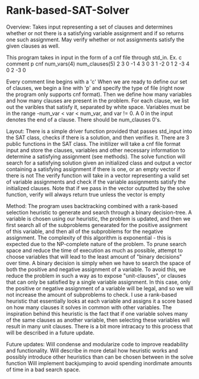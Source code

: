 # Rank-based-SAT-Solver

Overview: Takes input representing a set of clauses and determines whether or not there is a satisfying variable assignment and if so returns one such assignment. May verify whether or not assignments satisfy the given clauses as well. 

  This program takes in input in the form of a cnf file through std_in. Ex. 
     c comment
     p cnf num_vars(4) num_clauses(5)
     2 3 0
     -1 4 3 0
     3 1 -2 0
     1 2 -3 4 0
     2 -3 0
     
  Every comment line begins with a 'c'
  When we are ready to define our set of clauses, we begin a line with 'p' and specify the type of file (right now the program only     supports cnf format). Then we define how many variables and how many clauses are present in the problem. 
  For each clause, we list out the varibles that satisfy it, separated by white space. Variables must be in the range -num_var < var < num_var, and var != 0. A 0 in the input denotes the end of a clause. There should be num_clauses 0's.
  
Layout: 
  There is a simple driver function provided that passes std_input into the SAT class, checks if there is a solution, and then verifies it. 
  There are 3 public functions in the SAT class. 
    The initilizer will take a cnf file format input and store the clauses, variables and other necessary information to determine a satisfying assignment (see methods).
    The solve function will search for a satisfying solution given an initialized class and output a vector containing a satisfying assignment if there is one, or an empty vector if there is not
    The verify function will take in a vector representing a valid set of variable assignments and check if the variable assignments satisfy the initialized clauses. Note that if we pass in the vector outputted by the solve function, verify will always return true unless the vector is empty
    
Method:
  The program uses backtracking combined with a rank-based selection heuristic to generate and search through a binary decision-tree. A variable is chosen using our heuristic, the problem is updated, and then we first search all of the subproblems genearated for the positive assignment of this variable, and then all of the subproblems for the negative assignment.
  The complexity of this algorithm is exponential - this is expected due to the NP-complete nature of the problem. To prune search space and reduce the time of execution as much as possible, attempt to choose variables that will lead to the least amount of "binary decisions" over time. A binary decision is simply when we have to search the space of both the positive and negative assignment of a variable. To avoid this, we reduce the problem in such a way as to expose "unit-clauses", or clauses that can only be satisfied by a single variable assignment. In this case, only the positive or negative assignment of a variable will be legal, and so we will not increase the amount of subproblems to check.
  I use a rank-based heuristic that essentially looks at each variable and assigns it a score based on how many clauses it solves in common with other variables. The inspiration behind this heuristic is the fact that if one variable solves many of the same clauses as another variable, then selecting these variables will result in many unit clauses. There is a bit more intracacy to this process that will be described in a future update.
  
Future updates:
  Will condense and modularize code to improve readability and functionality.
  Will describe in more detail how heuristic works and possibly introduce other heuristics than can be chosen between in the solve function
  Will implement backjumping to avoid spending inordimate amounts of time in a bad search space.
